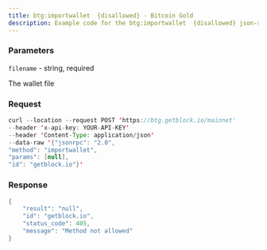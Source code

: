 ```yaml
---
title: btg:importwallet  {disallowed} - Bitcoin Gold
description: Example code for the btg:importwallet  {disallowed} json-rpc method. Сomplete guide on how to use btg:importwallet  {disallowed} json-rpc in GetBlock.io Web3 documentation.
---
```


### Parameters


`filename` - string, required

The wallet file

### Request

``` java
curl --location --request POST 'https://btg.getblock.io/mainnet' 
--header 'x-api-key: YOUR-API-KEY' 
--header 'Content-Type: application/json' 
--data-raw '{"jsonrpc": "2.0",
"method": "importwallet",
"params": [null],
"id": "getblock.io"}'
```

###  Response

``` java
{
    "result": "null",
    "id": "getblock.io",
    "status_code": 405,
    "message": "Method not allowed"
}
```

